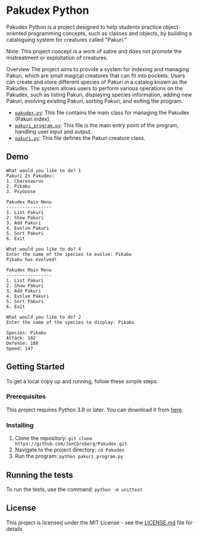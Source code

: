 # Pakudex Python

Pakudex Python is a project designed to help students practice object-oriented programming concepts, such as classes and objects, by building a cataloguing system for creatures called "Pakuri."

Note: This project concept is a work of satire and does not promote the mistreatment or exploitation of creatures.

Overview
The project aims to provide a system for indexing and managing Pakuri, which are small magical creatures that can fit into pockets. Users can create and store different species of Pakuri in a catalog known as the Pakudex. The system allows users to perform various operations on the Pakudex, such as listing Pakuri, displaying species information, adding new Pakuri, evolving existing Pakuri, sorting Pakuri, and exiting the program.

- [`pakudex.py`](pakudex.py): This file contains the main class for managing the Pakudex (Pakuri index).
- [`pakuri_program.py`](pakuri_program.py): This file is the main entry point of the program, handling user input and output.
- [`pakuri.py`](pakuri.py): This file defines the Pakuri creature class.

## Demo

```console
What would you like to do? 1
Pakuri In Pakudex:
1. Charasaurus
2. Pikabu
3. PsyGoose

Pakudex Main Menu
-----------------
1. List Pakuri
2. Show Pakuri
3. Add Pakuri
4. Evolve Pakuri
5. Sort Pakuri
6. Exit

What would you like to do? 4
Enter the name of the species to evolve: Pikabu
Pikabu has evolved!

Pakudex Main Menu
-----------------
1. List Pakuri
2. Show Pakuri
3. Add Pakuri
4. Evolve Pakuri
5. Sort Pakuri
6. Exit

What would you like to do? 2
Enter the name of the species to display: Pikabu

Species: Pikabu
Attack: 102
Defense: 188
Speed: 147
```

## Getting Started

To get a local copy up and running, follow these simple steps.

### Prerequisites

This project requires Python 3.8 or later. You can download it from [here](https://www.python.org/downloads/).

### Installing

1. Clone the repository: `git clone https://github.com/JonCGroberg/Pakudex.git`
2. Navigate to the project directory: `cd Pakudex`
3. Run the program: `python pakuri_program.py`

## Running the tests

To run the tests, use the command: `python -m unittest`

## License

This project is licensed under the MIT License - see the [LICENSE.md](LICENSE.md) file for details
